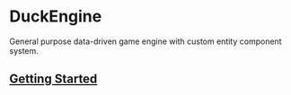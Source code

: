 # DuckEngine
General purpose data-driven game engine with custom entity component system.

## [Getting Started](https://github.com/artak10t/DuckEngine/wiki)
